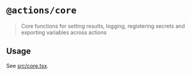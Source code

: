 # `@actions/core`

> Core functions for setting results, logging, registering secrets and exporting variables across actions

## Usage

See [src/core.tsx](src/core.tsx).
